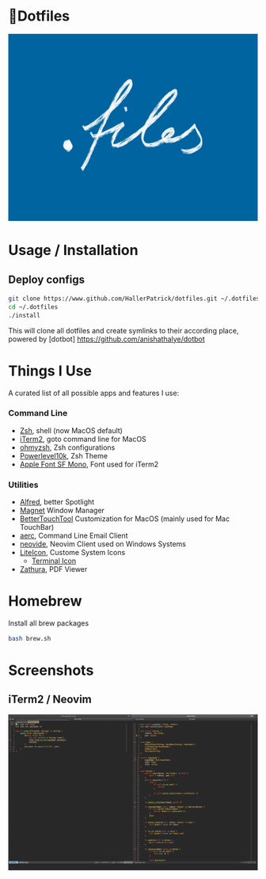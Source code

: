 # 📄Dotfiles

<p align="center">
  <img src="./assets/banner.jpg"/>
</p>

# Usage / Installation

## Deploy configs

```bash
git clone https://www.github.com/HallerPatrick/dotfiles.git ~/.dotfiles
cd ~/.dotfiles
./install
```

This will clone all dotfiles and create symlinks to their according place, powered by
[dotbot] https://github.com/anishathalye/dotbot

# Things I Use

A curated list of all possible apps and features I use:

### Command Line

* [Zsh](https://www.zsh.org/), shell (now MacOS default)
* [iTerm2](https://iterm2.com/), goto command line for MacOS
* [ohmyzsh](https://github.com/ohmyzsh/ohmyzsh), Zsh configurations
* [Powerlevel10k](https://github.com/romkatv/powerlevel10k), Zsh Theme
* [Apple Font SF Mono](https://developer.apple.com/fonts/), Font used for iTerm2

### Utilities

* [Alfred](https://www.alfredapp.com/), better Spotlight
* [Magnet](https://magnet.crowdcafe.com/) Window Manager
* [BetterTouchTool](https://folivora.ai/) Customization for MacOS (mainly used for Mac TouchBar)
* [aerc](https://aerc-mail.org/), Command Line Email Client
* [neovide](https://github.com/Kethku/neovide), Neovim Client used on Windows Systems
* [LiteIcon](https://freemacsoft.net/liteicon/), Custome System Icons
  * [Terminal Icon](https://github.com/dhanishgajjar/terminal-icons)
* [Zathura](https://pwmt.org/projects/zathura/), PDF Viewer

# Homebrew

 Install all brew packages

```bash
bash brew.sh
```

# Screenshots

## iTerm2 / Neovim
![](./assets/nvim.png)
